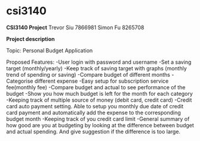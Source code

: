 # csi3140
**CSI3140 Project**
Trevor Siu 7866981
Simon Fu 8265708

**Project description**

Topic:
Personal Budget Application

Proposed Features:
-User login with password and username
-Set a saving target (monthly/yearly)
-Keep track of saving target with graphs (monthly trend of spending or saving)
-Compare budget of different months
-Categorise different expense
-Easy setup for subscription service fee(monthly fee)
-Compare budget and actual to see performance of the  budget
-Show you how much budget is left for the month for each category
-Keeping track of multiple source of money
(debit card, credit card)
-Credit card auto payment setting. Able to setup you monthly due date of credit card payment and automatically add the expense to the corresponding budget month
-Keeping track of you credit card limit
-General summary of how good are you at budgeting by looking at the difference between budget and actual spending. And give suggestion if the difference is too large.
